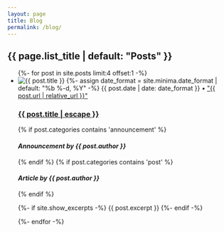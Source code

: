 ```yaml
---
layout: page
title: Blog
permalink: /blog/
---
```


<h2 class="post-list-heading">{{ page.list_title | default: "Posts" }}</h2>
<ul class="post-list">
  {%- for post in site.posts limit:4 offset:1 -%}
  <li>
    <img src="{{ post.image | prepend: site.baseurl }}" alt="{{ post.title }}" title="{{ post.title }}">
    {%- assign date_format = site.minima.date_format | default: "%b %-d, %Y" -%}
    <span class="post-meta">{{ post.date | date: date_format }}</span>
    <span class="post-meta">• <a href="{{ post.url }}#disqus_thread" data-disqus-identifier="{{post.id}}">"{{ post.url | relative_url }}"</a></span>
    <h3>
      <a class="post-link" href="{{ post.url | relative_url }}">
        {{ post.title | escape }}
      </a>
    </h3>
    {% if post.categories contains 'announcement' %}
    <h4><em>Announcement by {{ post.author }}</em></h4>
    {% endif %}
    {% if post.categories contains 'post' %}
    <h4><em>Article by {{ post.author }}</em></h4>
    {% endif %}
    <p class="excerpt-text">
    {%- if site.show_excerpts -%}
      {{ post.excerpt }}
    {%- endif -%}
  </p>
  </li>
  {%- endfor -%}
</ul>

